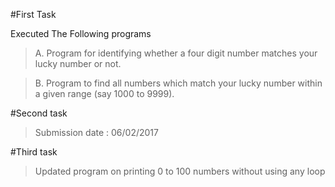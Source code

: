 #First Task

Executed The Following programs

> A. Program for identifying whether a four digit number matches your lucky number or not. 

> B. Program to find all numbers which match your lucky number within a given range (say 1000 to 9999).  

#Second task

>Submission date : 06/02/2017

#Third task

>Updated program on printing 0 to 100 numbers without using any loop